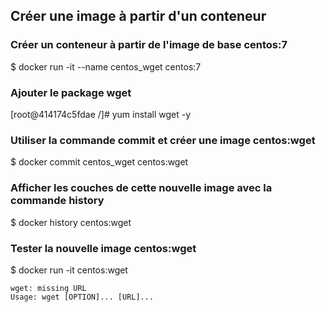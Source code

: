 ## Créer une image à partir d'un conteneur

### Créer un conteneur à partir de l'image de base centos:7

$ docker run -it --name centos_wget centos:7

### Ajouter le package wget

[root@414174c5fdae /]# yum install wget -y

### Utiliser la commande **commit** et créer une image **centos:wget**

$ docker commit centos_wget centos:wget

### Afficher les couches de cette nouvelle image avec la commande **history**

$ docker history centos:wget

### Tester la nouvelle image **centos:wget** 

$ docker run -it centos:wget
```
wget: missing URL
Usage: wget [OPTION]... [URL]...
``` 
